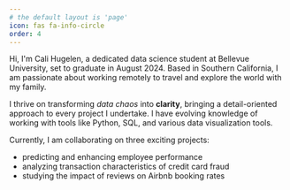 ```yaml
---
# the default layout is 'page'
icon: fas fa-info-circle
order: 4
---
```


Hi, I'm Cali  Hugelen, a dedicated data science student at Bellevue University, set to graduate in August 2024. Based in Southern California, I am passionate about working remotely to travel and explore the world with my family. 

I thrive on transforming *data chaos* into **clarity**, bringing a detail-oriented approach to every project I undertake. I have evolving knowledge of working with tools like Python, SQL, and various data visualization tools.

Currently, I am collaborating on three exciting projects:  
- predicting and enhancing employee performance
- analyzing transaction characteristics of credit card fraud
- studying the impact of reviews on Airbnb booking rates
